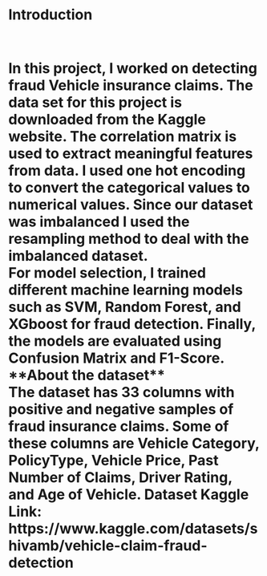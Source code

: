 <h1>Introduction<h1>
<br>
In this project, I worked on detecting fraud Vehicle insurance claims. The data set for this project is downloaded from the Kaggle website. The correlation matrix is used to extract meaningful features from data. I used one hot encoding to convert the categorical values to numerical values. Since our dataset was imbalanced I used the resampling method to deal with the imbalanced dataset. 
<br>
For model selection, I trained different machine learning models such as SVM, Random Forest, and XGboost for fraud detection. Finally, the models are evaluated using Confusion Matrix and F1-Score. 
<br>
**About the dataset**
<br>
The dataset has 33 columns with positive and negative samples of fraud insurance claims. Some of these columns are Vehicle Category, PolicyType, Vehicle Price, Past Number of Claims, Driver Rating, and Age of Vehicle.
Dataset Kaggle Link: https://www.kaggle.com/datasets/shivamb/vehicle-claim-fraud-detection
